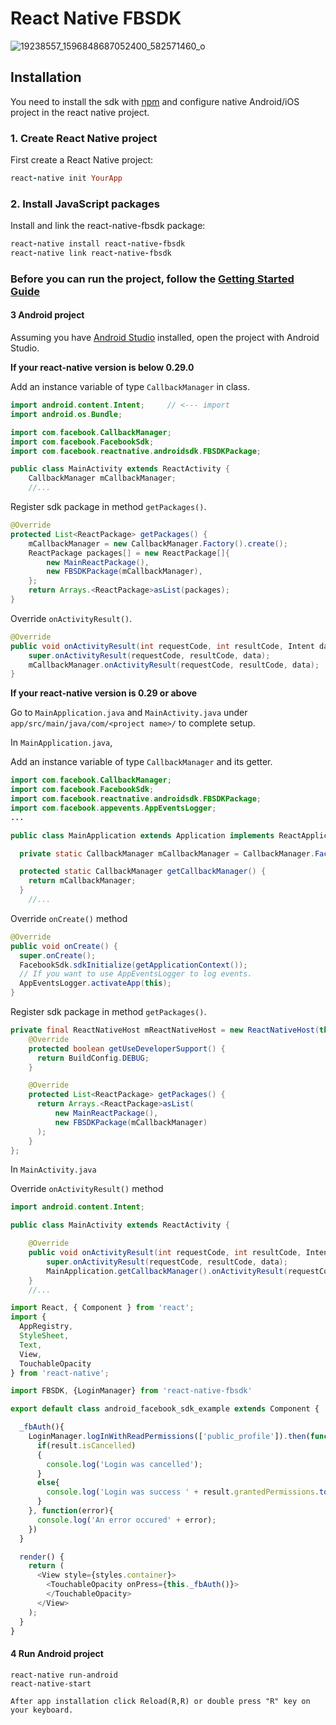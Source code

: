 # React Native FBSDK


![19238557_1596848687052400_582571460_o](https://user-images.githubusercontent.com/25878632/27212633-f46f606e-5269-11e7-8cdf-6a3b560c30bd.png)



## Installation
You need to install the sdk with [npm](https://www.npmjs.com/) and configure native Android/iOS project in the react native project.
### 1. Create React Native project

First create a React Native project:
```ruby
react-native init YourApp
```

### 2. Install JavaScript packages

Install and link the react-native-fbsdk package:
```ruby
react-native install react-native-fbsdk
react-native link react-native-fbsdk
```
### Before you can run the project, follow the [Getting Started Guide](https://developers.facebook.com/docs/android/getting-started/)

#### 3 Android project
Assuming you have [Android Studio](http://developer.android.com/sdk/index.html) installed, open the project with Android Studio.

**If your react-native version is below 0.29.0**

Add an instance variable of type `CallbackManager` in class.
```java
import android.content.Intent;     // <--- import
import android.os.Bundle;

import com.facebook.CallbackManager;
import com.facebook.FacebookSdk;
import com.facebook.reactnative.androidsdk.FBSDKPackage;

public class MainActivity extends ReactActivity {
    CallbackManager mCallbackManager;
    //...
```
Register sdk package in method `getPackages()`.
```java
@Override
protected List<ReactPackage> getPackages() {
    mCallbackManager = new CallbackManager.Factory().create();
    ReactPackage packages[] = new ReactPackage[]{
        new MainReactPackage(),
        new FBSDKPackage(mCallbackManager),
    };
    return Arrays.<ReactPackage>asList(packages);
}
```
Override `onActivityResult()`.
```java
@Override
public void onActivityResult(int requestCode, int resultCode, Intent data) {
    super.onActivityResult(requestCode, resultCode, data);
    mCallbackManager.onActivityResult(requestCode, resultCode, data);
}
```

**If your react-native version is 0.29 or above**

Go to `MainApplication.java` and `MainActivity.java` under `app/src/main/java/com/<project name>/` to complete setup.

In `MainApplication.java`,

Add an instance variable of type `CallbackManager` and its getter.
```java
import com.facebook.CallbackManager;
import com.facebook.FacebookSdk;
import com.facebook.reactnative.androidsdk.FBSDKPackage;
import com.facebook.appevents.AppEventsLogger;
...

public class MainApplication extends Application implements ReactApplication {

  private static CallbackManager mCallbackManager = CallbackManager.Factory.create();

  protected static CallbackManager getCallbackManager() {
    return mCallbackManager;
  }
    //...
```

Override `onCreate()` method
```java
@Override
public void onCreate() {
  super.onCreate();
  FacebookSdk.sdkInitialize(getApplicationContext());
  // If you want to use AppEventsLogger to log events.
  AppEventsLogger.activateApp(this);
}
```

Register sdk package in method `getPackages()`.
```java
private final ReactNativeHost mReactNativeHost = new ReactNativeHost(this) {
    @Override
    protected boolean getUseDeveloperSupport() {
      return BuildConfig.DEBUG;
    }

    @Override
    protected List<ReactPackage> getPackages() {
      return Arrays.<ReactPackage>asList(
          new MainReactPackage(),
          new FBSDKPackage(mCallbackManager)
      );
    }
};
```

In `MainActivity.java`

Override `onActivityResult()` method
```java
import android.content.Intent;

public class MainActivity extends ReactActivity {

    @Override
    public void onActivityResult(int requestCode, int resultCode, Intent data) {
        super.onActivityResult(requestCode, resultCode, data);
        MainApplication.getCallbackManager().onActivityResult(requestCode, resultCode, data);
    }
    //...
```

```index.android.js
import React, { Component } from 'react';
import {
  AppRegistry,
  StyleSheet,
  Text,
  View,
  TouchableOpacity
} from 'react-native';

import FBSDK, {LoginManager} from 'react-native-fbsdk'

export default class android_facebook_sdk_example extends Component {

  _fbAuth(){
    LoginManager.logInWithReadPermissions(['public_profile']).then(function(result){
      if(result.isCancelled)
      {
        console.log('Login was cancelled');
      }
      else{
        console.log('Login was success ' + result.grantedPermissions.toString());
      }
    }, function(error){
      console.log('An error occured' + error);
    })
  }

  render() {
    return (
      <View style={styles.container}>
        <TouchableOpacity onPress={this._fbAuth()}>
        </TouchableOpacity>
      </View>
    );
  }
}
```
#### 4 Run Android project
```
react-native run-android
react-native-start

After app installation click Reload(R,R) or double press "R" key on your keyboard.
```

